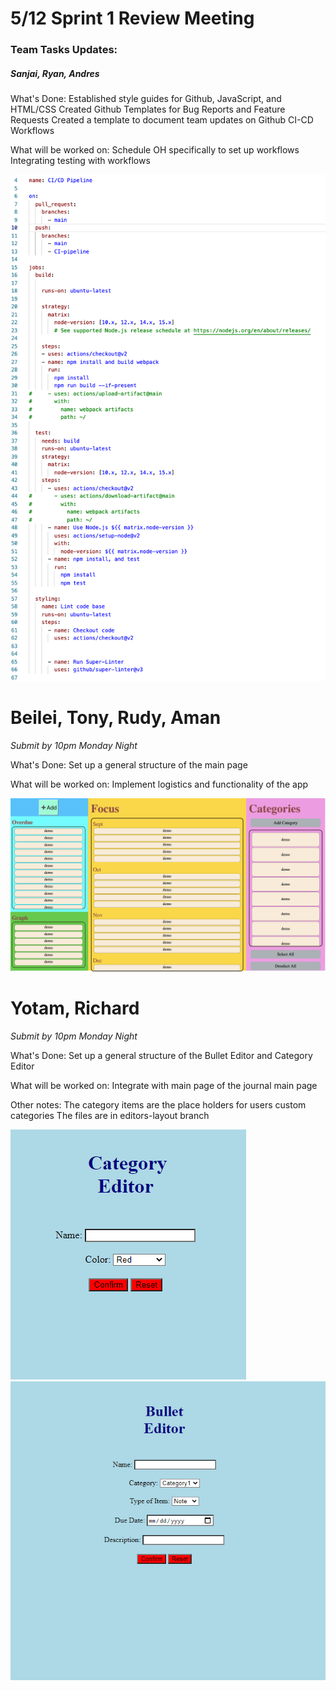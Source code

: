 # 5/12 Sprint 1 Review Meeting

### Team Tasks Updates:

##### Sanjai, Ryan, Andres
What's Done:
Established style guides for Github, JavaScript, and HTML/CSS
Created Github Templates for Bug Reports and Feature Requests
Created a template to document team updates on Github
CI-CD Workflows

What will be worked on:
Schedule OH specifically to set up workflows
Integrating testing with workflows

![demo](./Assets/sp1-demo-a.png)

# Beilei, Tony, Rudy, Aman
*Submit by 10pm Monday Night*

What's Done:
Set up a general structure of the main page

What will be worked on:
Implement logistics and functionality of the app

![demo](./Assets/sp1-demo-b.png)


# Yotam, Richard
*Submit by 10pm Monday Night*

What's Done:
Set up a general structure of the Bullet Editor and Category Editor

What will be worked on:
Integrate with main page of the journal main page

Other notes:
The category items are the place holders for users custom categories
The files are in editors-layout branch

![demo](./Assets/sp1-demo-c.png)
![demo](./Assets/sp1-demo-d.png)



